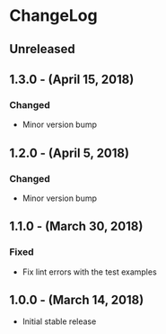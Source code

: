 ChangeLog
=========

Unreleased
----------

1.3.0 - (April 15, 2018)
------------------
### Changed
* Minor version bump

1.2.0 - (April 5, 2018)
------------------
### Changed
* Minor version bump

1.1.0 - (March 30, 2018)
------------------
### Fixed
* Fix lint errors with the test examples

1.0.0 - (March 14, 2018)
------------------
* Initial stable release
